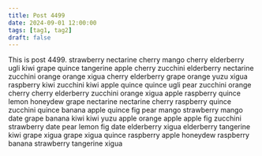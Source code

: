 ```yaml
---
title: Post 4499
date: 2024-09-01 12:00:00
tags: [tag1, tag2]
draft: false
---
```

This is post 4499.
strawberry
nectarine
cherry
mango
cherry
elderberry
ugli
kiwi
grape
quince
tangerine
apple
cherry
zucchini
elderberry
nectarine
zucchini
orange
orange
xigua
cherry
elderberry
grape
orange
yuzu
xigua
raspberry
kiwi
zucchini
kiwi
apple
quince
quince
ugli
pear
zucchini
orange
cherry
cherry
elderberry
zucchini
orange
xigua
apple
raspberry
quince
lemon
honeydew
grape
nectarine
nectarine
cherry
raspberry
quince
zucchini
quince
banana
apple
quince
fig
pear
mango
strawberry
mango
date
grape
banana
kiwi
kiwi
yuzu
apple
orange
apple
apple
fig
zucchini
strawberry
date
pear
lemon
fig
date
elderberry
xigua
elderberry
tangerine
kiwi
grape
xigua
grape
xigua
quince
raspberry
apple
honeydew
raspberry
banana
strawberry
tangerine
xigua
